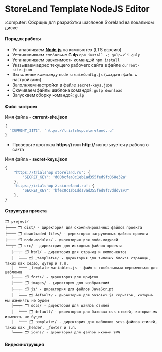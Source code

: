 <h1>StoreLand Template NodeJS Editor</h1>
<p>:computer: Сборщик для разработки шаблонов Storeland на локальном диске</p>

#### Порядок работы

- Устанавливаем <a target="_blank" href="//nodejs.org/en/"><strong>Node.js</strong></a> на компьютер (LTS версию)
- Устанавливаем глобально <b>Gulp</b> `npm install -g gulp-cli gulp`
- Устанавливаем зависимости командой `npm install`
- Указываем адрес текущего рабочего сайта в файле `current-site.json`
- Выполняем компанду `node createConfig.js` (создает файл с настройками)
- Заполняем настройки в файле `secret-keys.json`
- Скачиваем файлы шаблона командой: `gulp download`
- Запускаем сборку командой: `gulp`

#### Файл настроек

Имя файла - **current-site.json**

```javascript
{
  "CURRENT_SITE": "https://trialshop.storeland.ru"
}

```

- Проверьте протокол **https://** или **http://** используется у рабочего сайта

Имя файла - **secret-keys.json**

```javascript
{
    "https://trialshop.storeland.ru": {
        "SECRET_KEY": "d00bcfec8c1eb1ad355fed9fc068e32a"
    },
    "https://trialshop-2.storeland.ru": {
        "SECRET_KEY": "bfec8c1eb1ddsvad355fed9f3vdddvsv3"
    },
}
```

#### Структура проекта

```
🗂 project/
├──── 🗂 dist/ - директория для скомпилированных файлов проекта
├──── 🗂 downloaded-files/ - директория загруженных файлов проекта
├──── 🗂 node-modules/ - директория для node-модулей
└──┬─ 🗂 src/ - директория для исходных файлов проекта
   ├──┬─ 🗂 html/ - директория для страниц и компонентов
   │  └─── 🗂 _templates/ - директория для типовых блоков страницы, таких как хедер, футер и т.п.
   │  └─── _template-variables.js - файл с глобальными переменными для шаблонов
   ├──── 🗂 fonts/ - директория для шрифтов
   ├──── 🗂 images/ - директория для изображений
   ├──┬─ 🗂 js/ - директория для файлов JavaScript
   │  └─── 🗂 default/ - директория для базовых js скриптов, которые мы изменять не будем
   ├──┬─ 🗂 scss/ - директория для файлов стилей
   │  └─── 🗂 default/ - директория для базовых css стилей, которые мы изменять не будем
   │  └─── 🗂 templates/ - директория для шаблонов scss файлов стилей, таких как _header, _footer и т.п.
   └──── 🗂 icons/ - директория для файлов иконок SVG
```

#### Видеоинструкция
